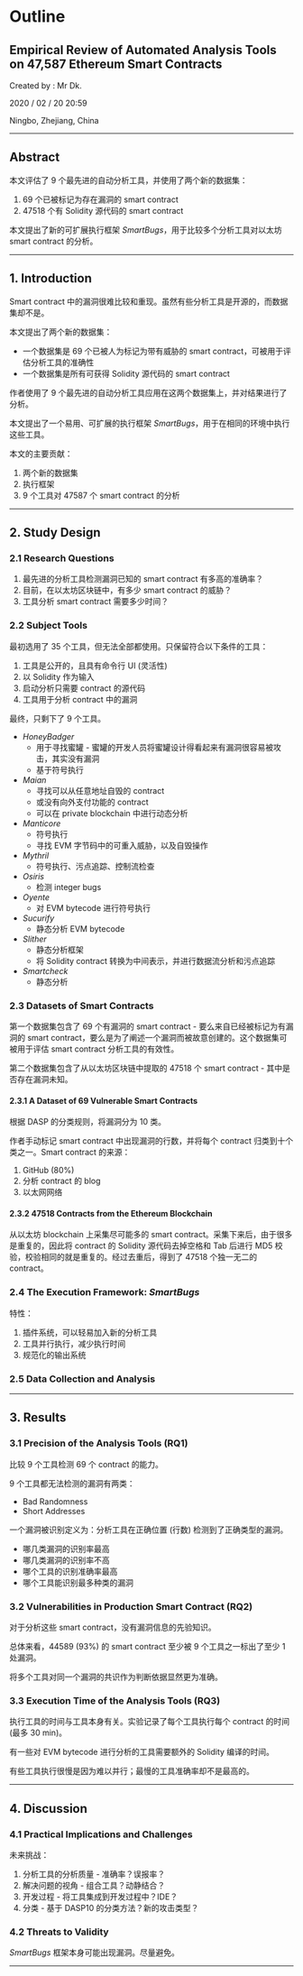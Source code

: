 # Outline

## Empirical Review of Automated Analysis Tools on 47,587 Ethereum Smart Contracts

Created by : Mr Dk.

2020 / 02 / 20 20:59

Ningbo, Zhejiang, China

---

## Abstract

本文评估了 9 个最先进的自动分析工具，并使用了两个新的数据集：

1. 69 个已被标记为存在漏洞的 smart contract
2. 47518 个有 Solidity 源代码的 smart contract

本文提出了新的可扩展执行框架 _SmartBugs_，用于比较多个分析工具对以太坊 smart contract 的分析。

---

## 1. Introduction

Smart contract 中的漏洞很难比较和重现。虽然有些分析工具是开源的，而数据集却不是。

本文提出了两个新的数据集：

* 一个数据集是 69 个已被人为标记为带有威胁的 smart contract，可被用于评估分析工具的准确性
* 一个数据集是所有可获得 Solidity 源代码的 smart contract

作者使用了 9 个最先进的自动分析工具应用在这两个数据集上，并对结果进行了分析。

本文提出了一个易用、可扩展的执行框架 _SmartBugs_，用于在相同的环境中执行这些工具。

本文的主要贡献：

1. 两个新的数据集
2. 执行框架
3. 9 个工具对 47587 个 smart contract 的分析

---

## 2. Study Design

### 2.1 Research Questions

1. 最先进的分析工具检测漏洞已知的 smart contract 有多高的准确率？
2. 目前，在以太坊区块链中，有多少 smart contract 的威胁？
3. 工具分析 smart contract 需要多少时间？

### 2.2 Subject Tools

最初选用了 35 个工具，但无法全部都使用。只保留符合以下条件的工具：

1. 工具是公开的，且具有命令行 UI (灵活性)
2. 以 Solidity 作为输入
3. 启动分析只需要 contract 的源代码
4. 工具用于分析 contract 中的漏洞

最终，只剩下了 9 个工具。

* _HoneyBadger_
  * 用于寻找蜜罐 - 蜜罐的开发人员将蜜罐设计得看起来有漏洞很容易被攻击，其实没有漏洞
  * 基于符号执行
* _Maian_
  * 寻找可以从任意地址自毁的 contract
  * 或没有向外支付功能的 contract
  * 可以在 private blockchain 中进行动态分析
* _Manticore_
  * 符号执行
  * 寻找 EVM 字节码中的可重入威胁，以及自毁操作
* _Mythril_
  * 符号执行、污点追踪、控制流检查
* _Osiris_
  * 检测 integer bugs
* _Oyente_
  * 对 EVM bytecode 进行符号执行
* _Sucurify_
  * 静态分析 EVM bytecode
* _Slither_
  * 静态分析框架
  * 将 Solidity contract 转换为中间表示，并进行数据流分析和污点追踪
* _Smartcheck_
  * 静态分析

### 2.3 Datasets of Smart Contracts

第一个数据集包含了 69 个有漏洞的 smart contract - 要么来自已经被标记为有漏洞的 smart contract，要么是为了阐述一个漏洞而被故意创建的。这个数据集可被用于评估 smart contract 分析工具的有效性。

第二个数据集包含了从以太坊区块链中提取的 47518 个 smart contract - 其中是否存在漏洞未知。

#### 2.3.1 A Dataset of 69 Vulnerable Smart Contracts

根据 DASP 的分类规则，将漏洞分为 10 类。

作者手动标记 smart contract 中出现漏洞的行数，并将每个 contract 归类到十个类之一。Smart contract 的来源：

1. GitHub (80%)
2. 分析 contract 的 blog
3. 以太网网络

#### 2.3.2 47518 Contracts from the Ethereum Blockchain

从以太坊 blockchain 上采集尽可能多的 smart contract。采集下来后，由于很多是重复的，因此将 contract 的 Solidity 源代码去掉空格和 Tab 后进行 MD5 校验，校验相同的就是重复的。经过去重后，得到了 47518 个独一无二的 contract。

### 2.4 The Execution Framework: _SmartBugs_

特性：

1. 插件系统，可以轻易加入新的分析工具
2. 工具并行执行，减少执行时间
3. 规范化的输出系统

### 2.5 Data Collection and Analysis

---

## 3. Results

### 3.1 Precision of the Analysis Tools (RQ1)

比较 9 个工具检测 69 个 contract 的能力。

9 个工具都无法检测的漏洞有两类：

* Bad Randomness
* Short Addresses

一个漏洞被识别定义为：分析工具在正确位置 (行数) 检测到了正确类型的漏洞。

* 哪几类漏洞的识别率最高
* 哪几类漏洞的识别率不高
* 哪个工具的识别准确率最高
* 哪个工具能识别最多种类的漏洞

### 3.2 Vulnerabilities in Production Smart Contract (RQ2)

对于分析这些 smart contract，没有漏洞信息的先验知识。

总体来看，44589 (93%) 的 smart contract 至少被 9 个工具之一标出了至少 1 处漏洞。

将多个工具对同一个漏洞的共识作为判断依据显然更为准确。

### 3.3 Execution Time of the Analysis Tools (RQ3)

执行工具的时间与工具本身有关。实验记录了每个工具执行每个 contract 的时间 (最多 30 min)。

有一些对 EVM bytecode 进行分析的工具需要额外的 Solidity 编译的时间。

有些工具执行很慢是因为难以并行；最慢的工具准确率却不是最高的。

---

## 4. Discussion

### 4.1 Practical Implications and Challenges

未来挑战：

1. 分析工具的分析质量 - 准确率？误报率？
2. 解决问题的视角 - 组合工具？动静结合？
3. 开发过程 - 将工具集成到开发过程中？IDE？
4. 分类 - 基于 DASP10 的分类方法？新的攻击类型？

### 4.2 Threats to Validity

_SmartBugs_ 框架本身可能出现漏洞。尽量避免。

---

